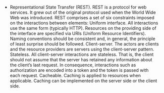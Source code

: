 *  Representational State Transfer (REST). REST is a protocol for web services. It grew out of the original protocol used when the World Wide Web was introduced. REST comprises a set of six constraints imposed on the interactions between elements: Uniform interface. All interactions use the same form (typically HTTP). Resources on the providing side of the interface are specified via URIs (Uniform Resource Identifiers). Naming conventions should be consistent and, in general, the principle of least surprise should be followed. Client-server. The actors are clients and the resource providers are servers using the client-server pattern. Stateless. All client-server interactions are stateless. That is, the client should not assume that the server has retained any information about the client’s last request. In consequence, interactions such as authorization are encoded into a token and the token is passed with each request. Cacheable. Caching is applied to resources when applicable. Caching can be implemented on the server side or the client side.